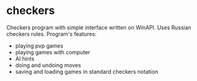 # checkers

Checkers program with simple interface written on WinAPI. Uses Russian checkers rules.
Program's features:
- playing pvp games
- playing games with computer
- AI hints
- doing and undoing moves
- saving and loading games in standard checkers notation
